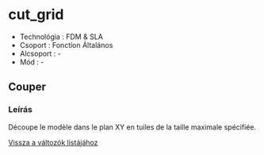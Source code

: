 # cut\_grid

* Technológia : FDM & SLA
* Csoport : Fonction Általános
* Alcsoport : -
* Mód : -

## Couper

### Leírás

Découpe le modèle dans le plan XY en tuiles de la taille maximale spécifiée.

[Vissza a változók listájához](variable_list.md)

